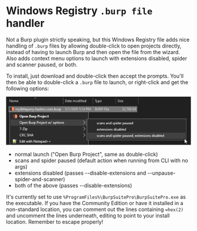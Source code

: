 # Windows Registry `.burp file`  handler

Not a Burp plugin strictly speaking, but this Windows Registry file adds nice handling of `.burp` files by allowing double-click to open projects directly, instead of having to launch Burp and then open the file from the wizard. Also adds context menu options to launch with extensions disabled, spider and scanner paused, or both.

To install, just download and double-click then accept the prompts. You'll then be able to double-click a `.burp` file to launch, or right-click and get the following options:

![Windows context menu Burp options](/windows-registry/burp-reg-demo.png?raw=true "Screenshot of Windows context menu Burp options")

- normal launch ("Open Burp Project", same as double-click)
- scans and spider paused (default action when running from CLI with no args)
- extensions disabled (passes --disable-extensions and  --unpause-spider-and-scanner)
- both of the above (passes --disable-extensions)

It's currently set to use `%ProgramFiles%\BurpSuitePro\BurpSuitePro.exe` as the executable. If you have the Community Edition or have it installed in a non-standard location, you can comment out the lines containing `=hex(2)` and uncomment the lines underneath, editing to point to your install location. Remember to escape properly!
